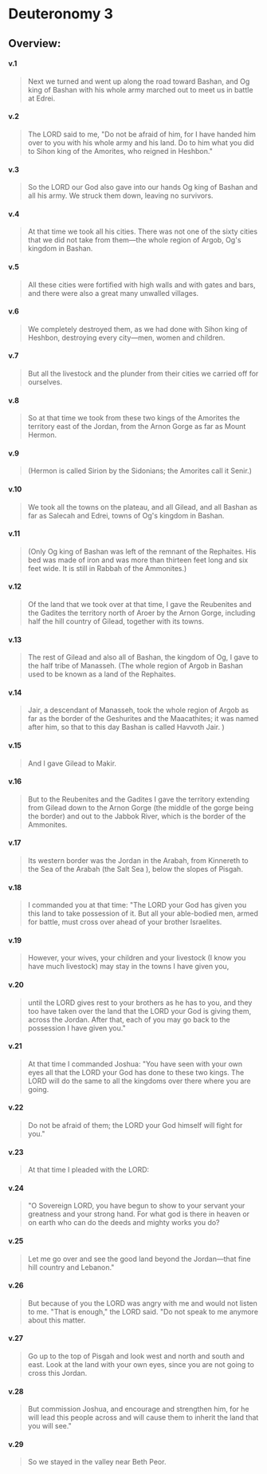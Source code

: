 # Deuteronomy 3

## Overview:


#### v.1
>Next we turned and went up along the road toward Bashan, and Og king of Bashan with his whole army marched out to meet us in battle at Edrei.

#### v.2
>The LORD said to me, "Do not be afraid of him, for I have handed him over to you with his whole army and his land. Do to him what you did to Sihon king of the Amorites, who reigned in Heshbon."

#### v.3
>So the LORD our God also gave into our hands Og king of Bashan and all his army. We struck them down, leaving no survivors.

#### v.4
>At that time we took all his cities. There was not one of the sixty cities that we did not take from them—the whole region of Argob, Og's kingdom in Bashan.

#### v.5
>All these cities were fortified with high walls and with gates and bars, and there were also a great many unwalled villages.

#### v.6
>We completely destroyed them, as we had done with Sihon king of Heshbon, destroying every city—men, women and children.

#### v.7
>But all the livestock and the plunder from their cities we carried off for ourselves.

#### v.8
>So at that time we took from these two kings of the Amorites the territory east of the Jordan, from the Arnon Gorge as far as Mount Hermon.

#### v.9
>(Hermon is called Sirion by the Sidonians; the Amorites call it Senir.)

#### v.10
>We took all the towns on the plateau, and all Gilead, and all Bashan as far as Salecah and Edrei, towns of Og's kingdom in Bashan.

#### v.11
>(Only Og king of Bashan was left of the remnant of the Rephaites. His bed was made of iron and was more than thirteen feet long and six feet wide. It is still in Rabbah of the Ammonites.)

#### v.12
>Of the land that we took over at that time, I gave the Reubenites and the Gadites the territory north of Aroer by the Arnon Gorge, including half the hill country of Gilead, together with its towns.

#### v.13
>The rest of Gilead and also all of Bashan, the kingdom of Og, I gave to the half tribe of Manasseh. (The whole region of Argob in Bashan used to be known as a land of the Rephaites.

#### v.14
>Jair, a descendant of Manasseh, took the whole region of Argob as far as the border of the Geshurites and the Maacathites; it was named after him, so that to this day Bashan is called Havvoth Jair. )

#### v.15
>And I gave Gilead to Makir.

#### v.16
>But to the Reubenites and the Gadites I gave the territory extending from Gilead down to the Arnon Gorge (the middle of the gorge being the border) and out to the Jabbok River, which is the border of the Ammonites.

#### v.17
>Its western border was the Jordan in the Arabah, from Kinnereth to the Sea of the Arabah (the Salt Sea ), below the slopes of Pisgah.

#### v.18
>I commanded you at that time: "The LORD your God has given you this land to take possession of it. But all your able-bodied men, armed for battle, must cross over ahead of your brother Israelites.

#### v.19
>However, your wives, your children and your livestock (I know you have much livestock) may stay in the towns I have given you,

#### v.20
>until the LORD gives rest to your brothers as he has to you, and they too have taken over the land that the LORD your God is giving them, across the Jordan. After that, each of you may go back to the possession I have given you."

#### v.21
>At that time I commanded Joshua: "You have seen with your own eyes all that the LORD your God has done to these two kings. The LORD will do the same to all the kingdoms over there where you are going.

#### v.22
>Do not be afraid of them; the LORD your God himself will fight for you."

#### v.23
>At that time I pleaded with the LORD:

#### v.24
>"O Sovereign LORD, you have begun to show to your servant your greatness and your strong hand. For what god is there in heaven or on earth who can do the deeds and mighty works you do?

#### v.25
>Let me go over and see the good land beyond the Jordan—that fine hill country and Lebanon."

#### v.26
>But because of you the LORD was angry with me and would not listen to me. "That is enough," the LORD said. "Do not speak to me anymore about this matter.

#### v.27
>Go up to the top of Pisgah and look west and north and south and east. Look at the land with your own eyes, since you are not going to cross this Jordan.

#### v.28
>But commission Joshua, and encourage and strengthen him, for he will lead this people across and will cause them to inherit the land that you will see."

#### v.29
>So we stayed in the valley near Beth Peor.


